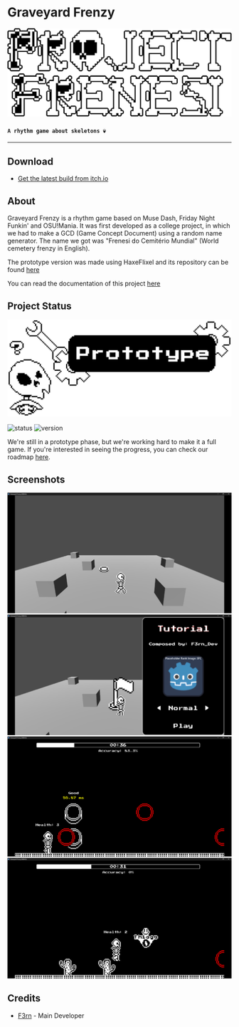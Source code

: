 # Graveyard Frenzy

![Graveyard Frenzy](./docs/images/LOGO.png)
#### `A rhythm game about skeletons 💀`
***

## Download
- [Get the latest build from itch.io](https://f3rndev.itch.io/graveyard-frenzy)

## About
Graveyard Frenzy is a rhythm game based on Muse Dash, Friday Night Funkin' and OSU!Mania. It was first developed as a college project, in which we had to make a GCD (Game Concept Document) using a random name generator. The name we got was "Frenesi do Cemitério Mundial" (World cemetery frenzy in English).

The prototype version was made using HaxeFlixel and its repository can be found [here](https://github.com/F3rnDev/Frenesi-do-Cemiterio-Mundial)

You can read the documentation of this project [here](https://f3rndev.github.io/GraveyardFrenzy/#/)

## Project Status
![StatusSplashImage](./docs/images/Status.png)

![status](https://img.shields.io/badge/status-prototype-yellow) ![version](https://img.shields.io/badge/version-v0.0.1-blue)

We're still in a prototype phase, but we're working hard to make it a full game. If you're interested in seeing the progress, you can check our roadmap [here](https://f3rndev.github.io/GraveyardFrenzy/#/roadmap).

## Screenshots
![screnshot1](./docs/images/screenshots/prototype/screen1.png)
![screnshot3](./docs/images/screenshots/prototype/screen2.png)
![screnshot4](./docs/images/screenshots/prototype/screen3.png)
![screnshot5](./docs/images/screenshots/prototype/screen4.png)

## Credits
- [F3rn](https://github.com/F3rnDev) - Main Developer
